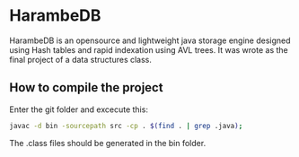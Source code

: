 # HarambeDB

HarambeDB is an opensource and lightweight java storage engine designed using Hash tables and rapid indexation using AVL trees. It was wrote as the final project of a data structures class.

## How to compile the project

Enter the git folder and excecute this:

```bash
javac -d bin -sourcepath src -cp . $(find . | grep .java);
```

The .class files should be generated in the bin folder.
